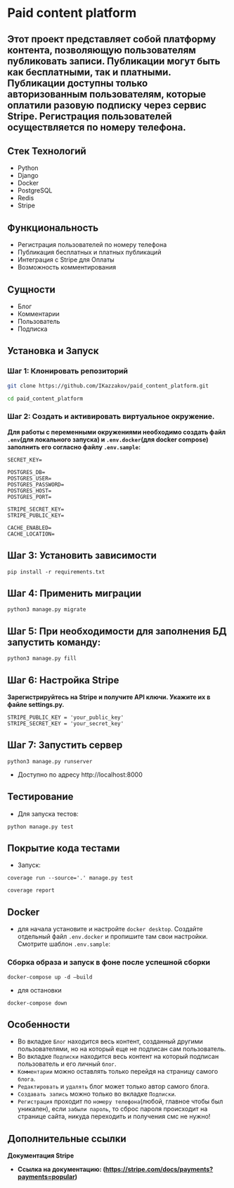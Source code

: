 # Paid content platform

## Этот проект представляет собой платформу контента, позволяющую пользователям публиковать записи. Публикации могут быть как бесплатными, так и платными. Публикации доступны только авторизованным пользователям, которые оплатили разовую подписку через сервис Stripe. Регистрация пользователей осуществляется по номеру телефона.


## Стек Технологий

- Python
- Django
- Docker
- PostgreSQL
- Redis
- Stripe

## Функциональность

- Регистрация пользователей по номеру телефона
- Публикация бесплатных и платных публикаций
- Интеграция с Stripe для Оплаты
- Возможность комментирования 

## Сущности

- Блог
- Комментарии
- Пользователь
- Подписка

## Установка и Запуск

### Шаг 1: Клонировать репозиторий

```bash
git clone https://github.com/IKazzakov/paid_content_platform.git
```
```bash
cd paid_content_platform
```
### Шаг 2: Создать и активировать виртуальное окружение.

__Для работы с переменными окружениями необходимо создать файл `.env`(для локального запуска) и `.env.docker`(для docker compose) заполнить его согласно файлу `.env.sample`:__
```
SECRET_KEY=

POSTGRES_DB=
POSTGRES_USER=
POSTGRES_PASSWORD=
POSTGRES_HOST=
POSTGRES_PORT=

STRIPE_SECRET_KEY=
STRIPE_PUBLIC_KEY=

CACHE_ENABLED=
CACHE_LOCATION=
```
## Шаг 3: Установить зависимости

```
pip install -r requirements.txt
```
## Шаг 4: Применить миграции
```
python3 manage.py migrate
```
##  Шаг 5: При необходимости для заполнения БД запустить команду:
```
python3 manage.py fill
```
## Шаг 6: Настройка Stripe
__Зарегистрируйтесь на Stripe и получите API ключи.
Укажите их в файле settings.py.__
```
STRIPE_PUBLIC_KEY = 'your_public_key'
STRIPE_SECRET_KEY = 'your_secret_key'
```
## Шаг 7: Запустить сервер
```
python3 manage.py runserver
```
- Доступно по адресу http://localhost:8000

## Тестирование

- Для запуска тестов:

```
python manage.py test
```

## Покрытие кода тестами

- Запуск:

```
coverage run --source='.' manage.py test
```

```
coverage report
```
## Docker
- для начала установите и настройте `docker desktop`. Создайте отдельный файл `.env.docker` и пропишите там свои настройки. Смотрите шаблон `.env.sample`:

### Сборка образа и запуск в фоне после успешной сборки
```
docker-compose up -d —build
```
- для остановки
```
docker-compose down
```

## Особенности
- Во вкладке `Блог` находится весь контент, созданный другими пользователями, но на который еще не подписан сам пользователь.
- Во вкладке `Подписки` находится весь контент на который подписан пользователь и его личный `блог`.
- `Комментарии` можно оставлять только перейдя на страницу самого `блога`.
- `Редактировать` и `удалять` блог может только автор самого блога.
- `Создавать запись` можно только во вкладке `Подписки`.
- `Регистрация` проходит по `номеру телефона`(любой, главное чтобы был уникален), если `забыли пароль`, то сброс пароля происходит на странице сайта, никуда переходить и получения смс не нужно!
## Дополнительные ссылки
__Документация Stripe__
- **Ссылка на документацию: (https://stripe.com/docs/payments?payments=popular)**